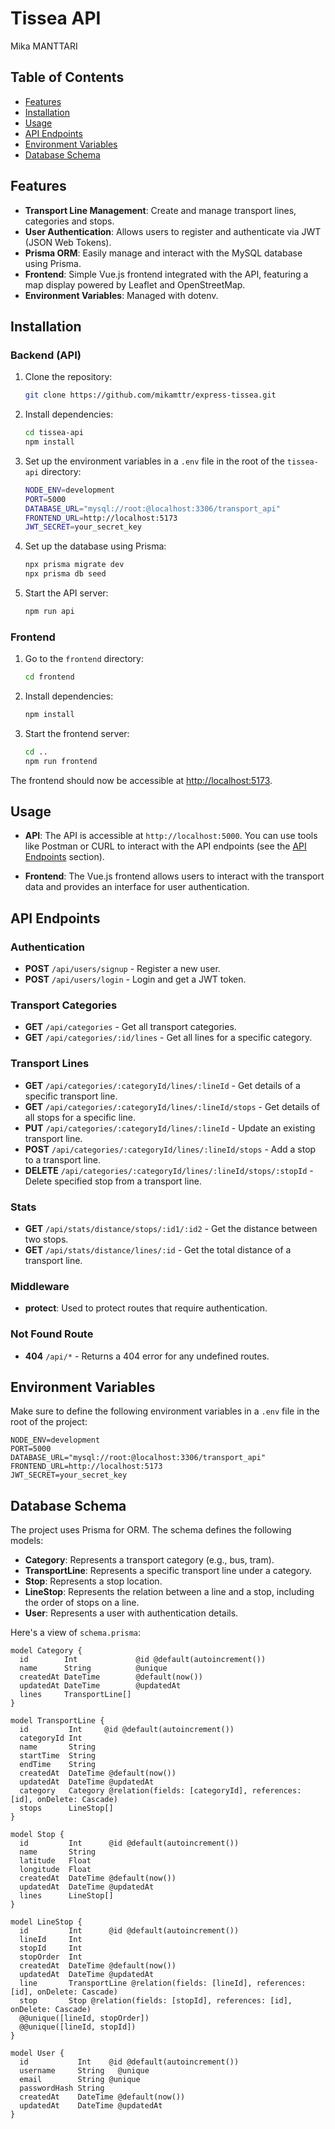# Tissea API

Mika MANTTARI

## Table of Contents
- [Features](#features)
- [Installation](#installation)
- [Usage](#usage)
- [API Endpoints](#api-endpoints)
- [Environment Variables](#environment-variables)
- [Database Schema](#database-schema)

## Features
- **Transport Line Management**: Create and manage transport lines, categories and stops.
- **User Authentication**: Allows users to register and authenticate via JWT (JSON Web Tokens).
- **Prisma ORM**: Easily manage and interact with the MySQL database using Prisma.
- **Frontend**: Simple Vue.js frontend integrated with the API, featuring a map display powered by Leaflet and OpenStreetMap.
- **Environment Variables**: Managed with dotenv.

## Installation

### Backend (API)
1. Clone the repository:
   ```bash
   git clone https://github.com/mikamttr/express-tissea.git
   ```

2. Install dependencies:
   ```bash
   cd tissea-api
   npm install
   ```

3. Set up the environment variables in a `.env` file in the root of the `tissea-api` directory:
   ```bash
   NODE_ENV=development
   PORT=5000
   DATABASE_URL="mysql://root:@localhost:3306/transport_api"
   FRONTEND_URL=http://localhost:5173
   JWT_SECRET=your_secret_key
   ```

4. Set up the database using Prisma:
   ```bash
   npx prisma migrate dev
   npx prisma db seed
   ```

5. Start the API server:
   ```bash
   npm run api
   ```

### Frontend
1. Go to the `frontend` directory:
   ```bash
   cd frontend
   ```

2. Install dependencies:
   ```bash
   npm install
   ```

3. Start the frontend server:
   ```bash
   cd ..
   npm run frontend
   ```

The frontend should now be accessible at [http://localhost:5173](http://localhost:5173).

## Usage
- **API**: The API is accessible at `http://localhost:5000`. You can use tools like Postman or CURL to interact with the API endpoints (see the [API Endpoints](#api-endpoints) section).
  
- **Frontend**: The Vue.js frontend allows users to interact with the transport data and provides an interface for user authentication.


## API Endpoints

### Authentication
- **POST** `/api/users/signup` - Register a new user.
- **POST** `/api/users/login` - Login and get a JWT token.

### Transport Categories
- **GET** `/api/categories` - Get all transport categories.
- **GET** `/api/categories/:id/lines` - Get all lines for a specific category.
  
### Transport Lines
- **GET** `/api/categories/:categoryId/lines/:lineId` - Get details of a specific transport line.
- **GET** `/api/categories/:categoryId/lines/:lineId/stops` - Get details of all stops for a specific line.
- **PUT** `/api/categories/:categoryId/lines/:lineId` - Update an existing transport line.
- **POST** `/api/categories/:categoryId/lines/:lineId/stops` - Add a stop to a transport line.
- **DELETE** `/api/categories/:categoryId/lines/:lineId/stops/:stopId` - Delete specified stop from a transport line.

### Stats
- **GET** `/api/stats/distance/stops/:id1/:id2` - Get the distance between two stops.
- **GET** `/api/stats/distance/lines/:id` - Get the total distance of a transport line.

### Middleware
- **protect**: Used to protect routes that require authentication.

### Not Found Route
- **404** `/api/*` - Returns a 404 error for any undefined routes.


## Environment Variables
Make sure to define the following environment variables in a `.env` file in the root of the project:

```env
NODE_ENV=development
PORT=5000
DATABASE_URL="mysql://root:@localhost:3306/transport_api"
FRONTEND_URL=http://localhost:5173
JWT_SECRET=your_secret_key
```

## Database Schema

The project uses Prisma for ORM. The schema defines the following models:

- **Category**: Represents a transport category (e.g., bus, tram).
- **TransportLine**: Represents a specific transport line under a category.
- **Stop**: Represents a stop location.
- **LineStop**: Represents the relation between a line and a stop, including the order of stops on a line.
- **User**: Represents a user with authentication details.

Here's a view of `schema.prisma`:

```prisma
model Category {
  id        Int             @id @default(autoincrement())
  name      String          @unique
  createdAt DateTime        @default(now())
  updatedAt DateTime        @updatedAt
  lines     TransportLine[]
}

model TransportLine {
  id         Int     @id @default(autoincrement())
  categoryId Int
  name       String
  startTime  String
  endTime    String
  createdAt  DateTime @default(now())
  updatedAt  DateTime @updatedAt
  category   Category @relation(fields: [categoryId], references: [id], onDelete: Cascade)
  stops      LineStop[]
}

model Stop {
  id         Int      @id @default(autoincrement())
  name       String
  latitude   Float
  longitude  Float
  createdAt  DateTime @default(now())
  updatedAt  DateTime @updatedAt
  lines      LineStop[]
}

model LineStop {
  id         Int      @id @default(autoincrement())
  lineId     Int
  stopId     Int
  stopOrder  Int
  createdAt  DateTime @default(now())
  updatedAt  DateTime @updatedAt
  line       TransportLine @relation(fields: [lineId], references: [id], onDelete: Cascade)
  stop       Stop @relation(fields: [stopId], references: [id], onDelete: Cascade)
  @@unique([lineId, stopOrder])
  @@unique([lineId, stopId])
}

model User {
  id           Int    @id @default(autoincrement())
  username     String   @unique
  email        String @unique
  passwordHash String
  createdAt    DateTime @default(now())
  updatedAt    DateTime @updatedAt
}
```